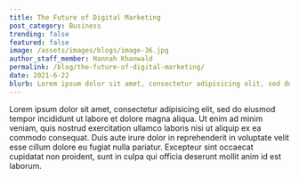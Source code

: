 ```yaml
---
title: The Future of Digital Marketing
post_category: Business
trending: false
featured: false
image: /assets/images/blogs/image-36.jpg
author_staff_member: Hannah Khanwald
permalink: /blog/the-future-of-digital-marketing/
date: 2021-6-22
blurb: Lorem ipsum dolor sit amet, consectetur adipisicing elit, sed do eiusmod tempor incididunt ut labore et dolore magna aliqua.
---
```


Lorem ipsum dolor sit amet, consectetur adipisicing elit, sed do eiusmod tempor incididunt ut labore et dolore magna aliqua. Ut enim ad minim veniam, quis nostrud exercitation ullamco laboris nisi ut aliquip ex ea commodo consequat. Duis aute irure dolor in reprehenderit in voluptate velit esse cillum dolore eu fugiat nulla pariatur. Excepteur sint occaecat cupidatat non proident, sunt in culpa qui officia deserunt mollit anim id est laborum.
